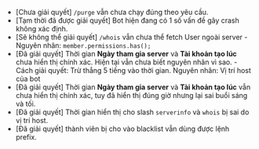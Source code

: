 - [Chưa giải quyết] `/purge` vẫn chưa chạy đúng theo yêu cầu.
- [Tạm thời đã được giải quyết] Bot hiện đang có 1 số vấn đề gây crash không xác định.
- [Sẽ không thể giải quyết] `/whois` vẫn chưa thể fetch User ngoài server - Nguyên nhân: `member.permissions.has();`
- [Đã giải quyết] Thời gian **Ngày tham gia server** và **Tài khoản tạo lúc** chưa hiển thị chính xác. Hiện tại vẫn chưa biết nguyên nhân vì sao. - Cách giải quyết: Trừ thẳng 5 tiếng vào thời gian. Nguyên nhân: Vị trí host của bot
- [Đã giải quyết] Thời gian **Ngày tham gia server** và **Tài khoản tạo lúc** vẫn chưa hiển thị chính xác, tuy đã hiển thị đúng giờ nhưng lại sai buổi sáng và tối.
- [Đã giải quyết] Thời gian hiển thị cho slash `serverinfo` và `whois` bị sai do vị trí host.
- [Đã giải quyết] thành viên bị cho vào blacklist vẫn dùng được lệnh prefix.
